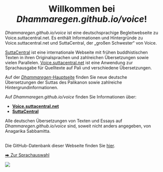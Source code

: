 <h1 style="text-align:center;">Willkommen bei <em>Dhammaregen.github.io/voice</em>!</h1>

*Dhammaregen.github.io/voice* ist eine deutschsprachige Begleitwebseite zu Voice.suttacentral.net. Es enthält Informationen und Hintergründe zu Voice.suttacentral.net und SuttaCentral, der „großen Schwester“ von Voice.

<a href="https://suttacentral.net/" target="_blank">SuttaCentral</a> ist eine internationale Webseite mit frühen buddhistischen Texten in ihren Originalsprachen und zahlreichen Übersetzungen sowie vielen Parallelen. <a href="https://voice.suttacentral.net/" target="_blank">Voice.suttacentral.net</a> ist eine Anwendung zur Sprachausgabe für Quelltexte auf Pali und verschiedene Übersetzungen.

Auf der [*Dhammaregen*-Hauptseite](/dhammaregen) finden Sie neue deutsche Übersetzungen der Suttas des Palikanon sowie zahlreiche Hintergrundinformationen.

Auf *Dhammaregen.github.io/voice* finden Sie Informationen über:

- [**Voice.suttacentral.net**](/voice/de/100-intro-voice)  
- [**SuttaCentral**](/voice/de/300-intro-sc)

Alle deutschen Übersetzungen von Texten und Essays auf <em>Dhammaregen.github.io/voice</em> sind, soweit nicht anders angegeben, von Anagarika Sabbamitta.<br><br>

Die GitHub-Datenbank dieser Webseite finden Sie <a href="https://github.com/dhammaregen/voice" target="_blank">hier</a>.  

<a href="https://sc-voice.github.io/sc-voice/" target="-blank">&#x2b95; Zur Sprachauswahl</a>

<a href="https://www.pexels.com/photo/boulder-environment-flow-landscape-464327/" target="_blank"><img src="/voice/assets/img/waterfall-large.png" class="rain-img"/></a>
